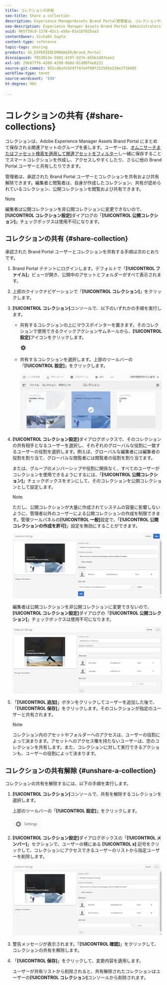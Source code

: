 ```yaml
---
title: コレクションの共有
seo-title: Share a collection
description: Experience ManagerAssets Brand Portal管理者は、コレクションやスマートコレクションを承認済みユーザーと共有および共有解除できます。 編集者は、自身が作成したコレクションおよび共有が認められているコレクションと公開コレクションのみを閲覧、共有できます。
seo-description: Experience Manager Assets Brand Portal Administrators can share and unshare a collection or a smart collection with authorized users. Editors can view and share only the collections created by them, shared with them, and public collections.
uuid: 965f39cd-1378-42c1-a58a-01e1bf825aa3
contentOwner: Vishabh Gupta
content-type: reference
topic-tags: sharing
products: SG_EXPERIENCEMANAGER/Brand_Portal
discoiquuid: f053013e-5981-419f-927e-b5bb1d47eae2
exl-id: 29b877f6-4200-4299-9b8d-81d88f4e8221
source-git-commit: 955cd8afe939ff47e9f08f312505e230e2f38495
workflow-type: tm+mt
source-wordcount: '534'
ht-degree: 96%

---
```


# コレクションの共有 {#share-collections}

コレクションは、Adobe Experience Manager Assets Brand Portal にまとめて保存される関連アセットのグループを表します。ユーザーは、[オムニサーチまたはファセット検索を適用して関連アセットをフィルター](brand-portal-searching.md)し一緒に保存することでスマートコレクションを作成し、アクセスしやすくしたり、さらに他の Brand Portal ユーザーと共有したりできます。

管理者は、承認された Brand Portal ユーザーとコレクションを共有および共有解除できます。編集者と閲覧者は、自身が作成したコレクション、共有が認められているコレクション、公開コレクションを閲覧および共有できます。

>[!NOTE]
>
>編集者は公開コレクションを非公開コレクションに変更できないので、**[!UICONTROL コレクション設定]**&#x200B;ダイアログの「**[!UICONTROL 公開コレクション]**」チェックボックスは使用不可になります。

## コレクションの共有 {#share-collection}

承認された Brand Portal ユーザーとコレクションを共有する手順は次のとおりです。

1. Brand Portal テナントにログインします。デフォルトで「**[!UICONTROL ファイル]**」ビューが開き、公開中のアセットとフォルダーがすべて表示されます。

1. 上部のクイックナビゲーションで「**[!UICONTROL コレクション]**」をクリックします。

1. **[!UICONTROL コレクション]**&#x200B;コンソールで、以下のいずれかの手順を実行します。

   * 共有するコレクションの上にマウスポインターを置きます。そのコレクションで使用できるクイックアクションサムネールから、**[!UICONTROL 設定]**&#x200B;アイコンをクリックします。

      ![](assets/settings-icon.png)

   * 共有するコレクションを選択します。上部のツールバーの「**[!UICONTROL 設定]**」をクリックします。

      ![](assets/collection-console.png)

1. **[!UICONTROL コレクション設定]**&#x200B;ダイアログボックスで、そのコレクションの共有相手となるユーザーを選択し、それぞれのグローバルな役割に一致するユーザーの役割を選択します。例えば、グローバルな編集者には編集者の役割を割り当て、グローバルな閲覧者には閲覧者の役割を割り当てます。

   または、グループのメンバーシップや役割に関係なく、すべてのユーザーがコレクションを使用できるようにするには、「**[!UICONTROL 公開コレクション]**」チェックボックスをオンにして、そのコレクションを公開コレクションとして設定します。

   >[!NOTE]
   >
   >ただし、公開コレクションが大量に作成されてシステムの容量に影響しないように、管理者以外のユーザーによる公開コレクションの作成を制限できます。管理ツールパネルの&#x200B;**[!UICONTROL 一般]**&#x200B;設定で、「**[!UICONTROL 公開コレクションの作成を許可]**」設定を無効にすることができます。

   ![](assets/collection_sharingadduser.png)

   編集者は公開コレクションを非公開コレクションに変更できないので、**[!UICONTROL コレクション設定]**&#x200B;ダイアログの「**[!UICONTROL 公開コレクション]**」チェックボックスは使用不可になります。

   ![](assets/collection-setting-editor.png)

1. 「**[!UICONTROL 追加]**」ボタンをクリックしてユーザーを追加した後で、「**[!UICONTROL 保存]**」をクリックします。そのコレクションが指定のユーザーと共有されます。

   >[!NOTE]
   >
   >コレクション内のアセットやフォルダーへのアクセスは、ユーザーの役割によって決まります。アセットへのアクセス権を持たないユーザーは、空のコレクションを共有します。また、コレクションに対して実行できるアクションも、ユーザーの役割によって決まります。

## コレクションの共有解除 {#unshare-a-collection}

コレクションの共有を解除するには、以下の手順を実行します。

1. **[!UICONTROL コレクション]**&#x200B;コンソールで、共有を解除するコレクションを選択します。

   上部のツールバーの「**[!UICONTROL 設定]**」をクリックします。

   ![](assets/collection_settings.png)

1. **[!UICONTROL コレクション設定]**&#x200B;ダイアログボックスの「**[!UICONTROL メンバー]**」セクションで、ユーザーの横にある **[!UICONTROL x]** 記号をクリックして、コレクションにアクセスできるユーザーのリストから指定ユーザーを削除します。

   ![](assets/unshare_collection.png)

1. 警告メッセージが表示されます。「**[!UICONTROL 確認]**」をクリックして、コレクションの共有を解除します。

1. 「**[!UICONTROL 保存]**」をクリックして、変更内容を適用します。

   ユーザーが共有リストから削除されると、共有解除されたコレクションはユーザーの&#x200B;**[!UICONTROL コレクション]**&#x200B;コンソールから削除されます。

<!--
1. Click the overlay icon on the left, and choose **[!UICONTROL Navigation]**.

   ![](assets/contenttree-1.png)

1. From the siderail on the left, click **[!UICONTROL Collections]**.

   ![](assets/access_collections.png)

1. From the **[!UICONTROL Collections]** console, do one of the following:

    * Hover the pointer over the collection you want to share. From the quick action thumbnails available for the collection, click the **[!UICONTROL Settings]** icon.

   ![](assets/settings_thumbnail.png)

    * Select the collection you want to share. From the toolbar at the top, click **[!UICONTROL Settings]**.
    
   ![](assets/collection-sharing.png)

1. In the [!UICONTROL Collection Settings] dialog box, select the users or groups with whom you want to share the collection and select the role for a user or a group to match their global role. For example, assign the Editor role to a global editor, the Viewer role to a global viewer.

   Alternatively, to make the collection available to all users irrespective of their group membership and role, make it public by selecting the **[!UICONTROL Public Collection]** check-box.

   >[!NOTE]
   >
   >However, non-admin users can be restricted from creating public collections, to avoid having numerous public collections so that system space can be saved. Organizations can disable the **[!UICONTROL Allow public collections creation]** configuration from [!UICONTROL General] settings available in admin tools panel.

   ![](assets/collection_sharingadduser.png)

   Editors cannot change a public collection to a non-public collection and, therefore, do not have **[!UICONTROL Public Collection]** check-box available in **[!UICONTROL Collection Settings]** dialog.

   ![](assets/collection-setting-editor.png)

1. Select **[!UICONTROL Add]**, and then **[!UICONTROL Save]**. The collection is shared with the chosen users.

   >[!NOTE]
   >
   >A user's role governs access to the assets and folders inside a collection. If a user does not have access to assets, an empty collection is shared with the user. Also, a user's role governs the actions available for collections.

## Unshare a collection {#unshare-a-collection}

To unshare a previously shared collection, do the following:

1. From the **[!UICONTROL Collections]** console, select the collection you want to unshare.

   In the toolbar, click **[!UICONTROL Settings]**.

   ![](assets/collection_settings.png)

1. On the **[!UICONTROL Collection Settings]** dialog box, under **[!UICONTROL Members]**, click the **[!UICONTROL x]** symbol next to users or groups to remove them from the list of users you shared the collection with.

   ![](assets/unshare_collection.png)

1. In the warning message box, click **[!UICONTROL Confirm]** to confirm unshare.

   Click **[!UICONTROL Save]**.

1. Log in to Brand Portal with the credentials of the user you removed from the shared list. The collection is removed from the **[!UICONTROL Collections]** console.
-->
